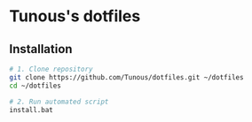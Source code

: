 Tunous's dotfiles
=================

Installation
------------

```sh
# 1. Clone repository
git clone https://github.com/Tunous/dotfiles.git ~/dotfiles
cd ~/dotfiles
```

```sh
# 2. Run automated script
install.bat
```
